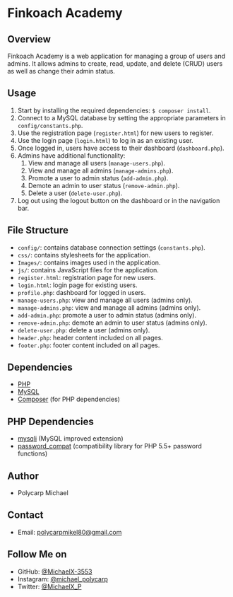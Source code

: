 # Finkoach Academy

## Overview

Finkoach Academy is a web application for managing a group of users and admins. It allows admins to create, read, update, and delete (CRUD) users as well as change their admin status.

## Usage

1. Start by installing the required dependencies: `$ composer install`.
2. Connect to a MySQL database by setting the appropriate parameters in `config/constants.php`.
3. Use the registration page (`register.html`) for new users to register.
4. Use the login page (`login.html`) to log in as an existing user.
5. Once logged in, users have access to their dashboard (`dashboard.php`).
6. Admins have additional functionality:
   1. View and manage all users (`manage-users.php`).
   2. View and manage all admins (`manage-admins.php`).
   3. Promote a user to admin status (`add-admin.php`).
   4. Demote an admin to user status (`remove-admin.php`).
   5. Delete a user (`delete-user.php`).
7. Log out using the logout button on the dashboard or in the navigation bar.

## File Structure

- `config/`: contains database connection settings (`constants.php`).
- `css/`: contains stylesheets for the application.
- `Images/`: contains images used in the application.
- `js/`: contains JavaScript files for the application.
- `register.html`: registration page for new users.
- `login.html`: login page for existing users.
- `profile.php`: dashboard for logged in users.
- `manage-users.php`: view and manage all users (admins only).
- `manage-admins.php`: view and manage all admins (admins only).
- `add-admin.php`: promote a user to admin status (admins only).
- `remove-admin.php`: demote an admin to user status (admins only).
- `delete-user.php`: delete a user (admins only).
- `header.php`: header content included on all pages.
- `footer.php`: footer content included on all pages.

## Dependencies

- [PHP](https://www.php.net/)
- [MySQL](https://www.mysql.com/)
- [Composer](https://getcomposer.org/) (for PHP dependencies)

## PHP Dependencies

- [mysqli](https://www.php.net/manual/en/book.mysqli.php) (MySQL improved extension)
- [password_compat](https://github.com/ircmaxell/password_compat) (compatibility library for PHP 5.5+ password functions)

## Author

- Polycarp Michael

## Contact

- Email: polycarpmikel80@gmail.com

## Follow Me on

- GitHub: [@MichaelX-3553](https://www.github.com/MichaelX-3553)
- Instagram: [@michael_polycarp](https://www.instagram.com/michael_polycarp/)
- Twitter: [@MichaelX_P](https://www.twitter.com/MichaelX_P)
